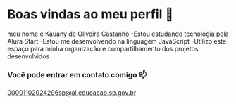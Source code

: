 # Boas vindas ao meu perfil 🖤

 meu nome é Kauany de Oliveira Castanho
 -Estou estudando tecnologia pela Alura Start
 -Estou me desenvolvendo na linguagem JavaScript
 -Utilizo este espaço para minha organização e compartilhamento dos projetos desenvolvidos

 ### Você pode entrar em contato comigo 📫

 00001102024296sp@al.educacao.sp.gov.br 
